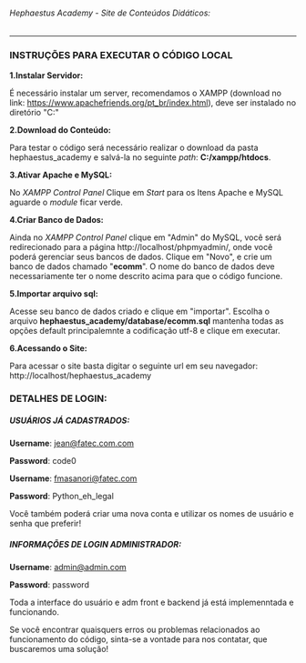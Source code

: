 ###### Hephaestus Academy - Site de Conteúdos Didáticos: 
-----------------------------------------------------------------------------------------------------------------------------------------
### INSTRUÇÕES PARA EXECUTAR O CÓDIGO LOCAL

**1.Instalar Servidor:**

É necessário instalar um server, recomendamos o XAMPP (download no link: https://www.apachefriends.org/pt_br/index.html), deve ser instalado no diretório "C:"


**2.Download do Conteúdo:**

Para testar o código será necessário realizar o download da pasta hephaestus_academy e salvá-la no seguinte *path*: **C:/xampp/htdocs**.


**3.Ativar Apache e MySQL:**

No *XAMPP Control Panel* Clique em *Start* para os Itens Apache e MySQL aguarde o *module* ficar verde.


**4.Criar Banco de Dados:**

Ainda no *XAMPP Control Panel* clique em "Admin" do MySQL, você será redirecionado para a página http://localhost/phpmyadmin/, onde você poderá gerenciar seus bancos de dados. 
Clique em "Novo", e crie um banco de dados chamado "**ecomm**".
O nome do banco de dados deve necessariamente ter o nome descrito acima para que o código funcione.

**5.Importar arquivo sql:**

Acesse seu banco de dados criado e clique em "importar". 
Escolha o arquivo **hephaestus_academy/database/ecomm.sql** mantenha todas as opções default principalemnte a codificação utf-8 e clique em executar.


**6.Acessando o Site:**

Para acessar o site basta digitar o seguinte url em seu navegador: http://localhost/hephaestus_academy



### DETALHES DE LOGIN: 


##### USUÁRIOS JÁ CADASTRADOS:


**Username**: jean@fatec.com.com

**Password**: code0


**Username**: fmasanori@fatec.com

**Password**: Python_eh_legal

Você também poderá criar uma nova conta e utilizar os nomes de usuário e senha que preferir!


##### INFORMAÇÕES DE LOGIN ADMINISTRADOR:

**Username**: admin@admin.com

**Password**: password


Toda a interface do usuário e adm front e backend já está implemenntada e funcionando.


Se você encontrar quaisquers erros ou problemas relacionados ao funcionamento do código, sinta-se a vontade para nos contatar, que buscaremos uma solução!
